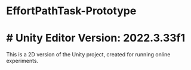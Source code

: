 # EffortPathTask-Prototype
# # Unity Editor Version: 2022.3.33f1

This is a 2D version of the Unity project, created for running online experiments.
